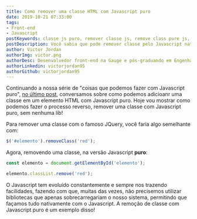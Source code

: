 ```yaml
---
title: Como remover uma classe HTML com Javascript puro
date: 2019-10-21 07:33:00
tags:
- Front-end
- Javascript
postKeywords: classe js puro, remover classe js, remove class pure js, classe js, remover pelo js, toggle js class, como remover classe
postDescription: Você sabia que pode remover classe pelo Javascript nativamente, de maneira mais eficiente e performática? Sem a necessidade de incluir bibliotecas externas, o que acabaria sobrecarregando sua aplicação desnecessáriamente!
author: Victor Jordan
authorImg: victor.png
authorDesc: Desenvolvedor front-end na Gauge e pós-graduando em Engenharia de Software pela PUC-MG e formado em Banco de Dados pela Fatec, apaixonado por usabilidade, performance e UX!
authorLinkedin: victorjordan95
authorGithub: victorjordan95
---
```


Continuando a nossa série de "coisas que podemos fazer com Javascript puro", [no último post](https://backefront.com.br/adicionar-classe-js-puro/), conversamos sobre como podemos adicioanr uma classe em um elemento HTML com Javascript puro. 
Hoje vou mostrar como podemos fazer o processo reverso, remover uma classe com Javascript puro, sem nenhuma lib!

<!-- more -->

Para remover uma classe com o famoso JQuery, você faria algo semelhante com: 

```javascript
$('#elemento').removeClass('red');
```

Agora, removendo uma classe, na versão Javascript **puro**:

```javascript
const elemento = document.getElementById('elemento');

elemento.classList.remove('red');
```

O Javascript tem evoluído constantemente e sempre nos trazendo facilidades, fazendo com que, muitas das vezes, não precisemos utilizar bibliotecas que apenas sobrecarregariam o nosso sistema, permitindo que façamos tudo nativamente com o Javascript. 
A remoção de classe com Javascript puro é um exemplo disso!
